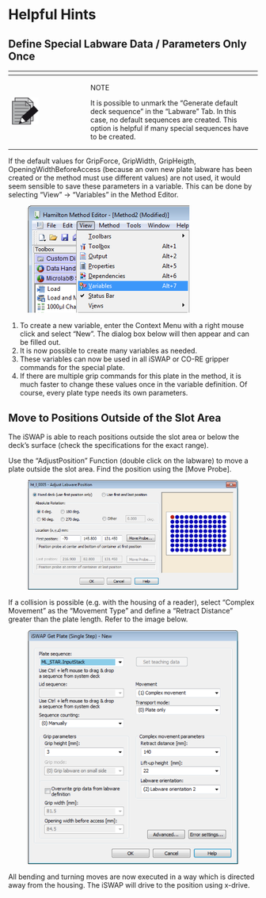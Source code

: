 # Helpful Hints

## Define Special Labware Data / Parameters Only Once

<table data-header-hidden><thead><tr><th width="145"></th><th></th></tr></thead><tbody><tr><td><img src="../../../.gitbook/assets/image (10) (1) (1) (1) (1) (1) (1) (1) (1) (1).png" alt="" data-size="original"></td><td><p>NOTE</p><p>It is possible to unmark the “Generate default deck sequence” in the “Labware” Tab. In this case, no default sequences are created. This option is helpful if many special sequences have to be created.</p></td></tr></tbody></table>

If the default values for GripForce, GripWidth, GripHeigth, OpeningWidthBeforeAccess (because an own new plate labware has been created or the method must use different values) are not used, it would seem sensible to save these parameters in a variable. This can be done by selecting “View” -> “Variables” in the Method Editor.

<figure><img src="../../../.gitbook/assets/image (105) (1) (1).png" alt=""><figcaption></figcaption></figure>

1. To create a new variable, enter the Context Menu with a right mouse click and select “New”. The dialog box below will then appear and can be filled out.&#x20;
2. It is now possible to create many variables as needed.&#x20;
3. These variables can now be used in all iSWAP or CO-RE gripper commands for the special plate.&#x20;
4. If there are multiple grip commands for this plate in the method, it is much faster to change these values once in the variable definition. Of course, every plate type needs its own parameters.

## Move to Positions Outside of the Slot Area

The iSWAP is able to reach positions outside the slot area or below the deck’s surface (check the specifications for the exact range).&#x20;

Use the “AdjustPosition” Function (double click on the labware) to move a plate outside the slot area. Find the position using the \[Move Probe].&#x20;

<figure><img src="../../../.gitbook/assets/image (106) (1) (1).png" alt=""><figcaption></figcaption></figure>

If a collision is possible (e.g. with the housing of a reader), select “Complex Movement” as the “Movement Type” and define a “Retract Distance” greater than the plate length. Refer to the image below.

<figure><img src="../../../.gitbook/assets/image (107) (1) (1).png" alt=""><figcaption></figcaption></figure>

All bending and turning moves are now executed in a way which is directed away from the housing. The iSWAP will drive to the position using x-drive.
